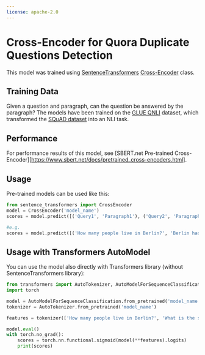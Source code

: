 ```yaml
---
license: apache-2.0
---
```

# Cross-Encoder for Quora Duplicate Questions Detection
This model was trained using [SentenceTransformers](https://sbert.net) [Cross-Encoder](https://www.sbert.net/examples/applications/cross-encoder/README.html) class.

## Training Data
Given a question and paragraph, can the question be answered by the paragraph? The models have been trained on the [GLUE QNLI](https://arxiv.org/abs/1804.07461) dataset, which transformed the [SQuAD dataset](https://rajpurkar.github.io/SQuAD-explorer/) into an NLI task.

## Performance
For performance results of this model, see [SBERT.net Pre-trained Cross-Encoder][https://www.sbert.net/docs/pretrained_cross-encoders.html].

## Usage

Pre-trained models can be used like this:
```python
from sentence_transformers import CrossEncoder
model = CrossEncoder('model_name')
scores = model.predict([('Query1', 'Paragraph1'), ('Query2', 'Paragraph2')])

#e.g.
scores = model.predict([('How many people live in Berlin?', 'Berlin had a population of 3,520,031 registered inhabitants in an area of 891.82 square kilometers.'), ('What is the size of New York?', 'New York City is famous for the Metropolitan Museum of Art.')])
```

## Usage with Transformers AutoModel
You can use the model also directly with Transformers library (without SentenceTransformers library):
```python
from transformers import AutoTokenizer, AutoModelForSequenceClassification
import torch

model = AutoModelForSequenceClassification.from_pretrained('model_name')
tokenizer = AutoTokenizer.from_pretrained('model_name')

features = tokenizer(['How many people live in Berlin?', 'What is the size of New York?'], ['Berlin had a population of 3,520,031 registered inhabitants in an area of 891.82 square kilometers.', 'New York City is famous for the Metropolitan Museum of Art.'],  padding=True, truncation=True, return_tensors="pt")

model.eval()
with torch.no_grad():
    scores = torch.nn.functional.sigmoid(model(**features).logits)
    print(scores)
```